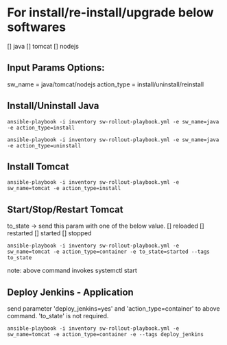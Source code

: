 For install/re-install/upgrade below softwares
===============================================
[] java
[] tomcat
[] nodejs

Input Params Options:
--------------------------
sw_name = java/tomcat/nodejs
action_type = install/uninstall/reinstall

Install/Uninstall Java
--------------------------
```
ansible-playbook -i inventory sw-rollout-playbook.yml -e sw_name=java -e action_type=install

ansible-playbook -i inventory sw-rollout-playbook.yml -e sw_name=java -e action_type=uninstall

```

Install Tomcat
--------------------------
```
ansible-playbook -i inventory sw-rollout-playbook.yml -e sw_name=tomcat -e action_type=install

```

Start/Stop/Restart Tomcat
--------------------------
to_state -> send this param with one of the below value.
[] reloaded
[] restarted
[] started
[] stopped

```
ansible-playbook -i inventory sw-rollout-playbook.yml -e sw_name=tomcat -e action_type=container -e to_state=started --tags to_state

```
note: above command invokes systemctl start <service>

Deploy Jenkins - Application
----------------------------
send parameter 
'deploy_jenkins=yes' and 'action_type=container'
to above command. 'to_state' is not required.
```
ansible-playbook -i inventory sw-rollout-playbook.yml -e sw_name=tomcat -e action_type=container -e --tags deploy_jenkins

```